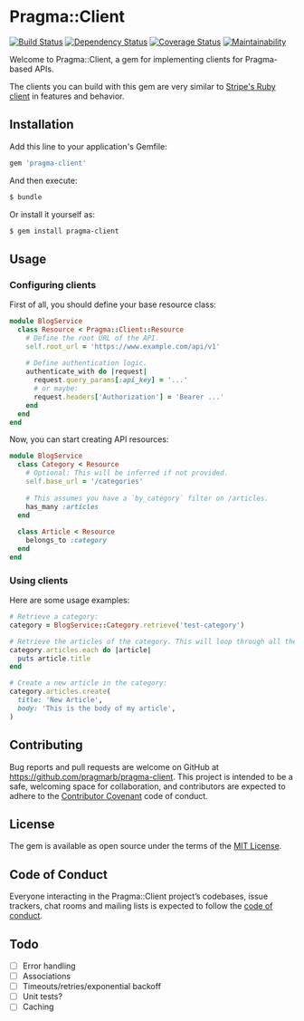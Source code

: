# Pragma::Client

[![Build Status](https://travis-ci.org/pragmarb/pragma-client.svg?branch=master)](https://travis-ci.org/pragmarb/pragma-client)
[![Dependency Status](https://gemnasium.com/badges/github.com/pragmarb/pragma-client.svg)](https://gemnasium.com/github.com/pragmarb/pragma-client)
[![Coverage Status](https://coveralls.io/repos/github/pragmarb/pragma-client/badge.svg?branch=master)](https://coveralls.io/github/pragmarb/pragma-client?branch=master)
[![Maintainability](https://api.codeclimate.com/v1/badges/986b54b1951aef56ce0e/maintainability)](https://codeclimate.com/github/pragmarb/pragma-client/maintainability)

Welcome to Pragma::Client, a gem for implementing clients for Pragma-based APIs.

The clients you can build with this gem are very similar to [Stripe's Ruby client](https://github.com/stripe/stripe-ruby)
in features and behavior.

## Installation

Add this line to your application's Gemfile:

```ruby
gem 'pragma-client'
```

And then execute:

```bash
$ bundle
```

Or install it yourself as:

```bash
$ gem install pragma-client
```

## Usage

### Configuring clients

First of all, you should define your base resource class:

```ruby
module BlogService
  class Resource < Pragma::Client::Resource
    # Define the root URL of the API.
    self.root_url = 'https://www.example.com/api/v1'
    
    # Define authentication logic.
    authenticate_with do |request|
      request.query_params[:api_key] = '...'
      # or maybe:
      request.headers['Authorization'] = 'Bearer ...' 
    end
  end
end
```

Now, you can start creating API resources:

```ruby
module BlogService
  class Category < Resource
    # Optional: This will be inferred if not provided.
    self.base_url = '/categories'
    
    # This assumes you have a `by_category` filter on /articles.
    has_many :articles
  end
  
  class Article < Resource
    belongs_to :category
  end
end
```

### Using clients

Here are some usage examples:

```ruby
# Retrieve a category:
category = BlogService::Category.retrieve('test-category')

# Retrieve the articles of the category. This will loop through all the pages:
category.articles.each do |article|
  puts article.title
end

# Create a new article in the category:
category.articles.create(
  title: 'New Article', 
  body: 'This is the body of my article',
) 
```

## Contributing

Bug reports and pull requests are welcome on GitHub at https://github.com/pragmarb/pragma-client. 
This project is intended to be a safe, welcoming space for collaboration, and contributors are 
expected to adhere to the [Contributor Covenant](http://contributor-covenant.org) code of conduct.

## License

The gem is available as open source under the terms of the [MIT License](https://opensource.org/licenses/MIT).

## Code of Conduct

Everyone interacting in the Pragma::Client project’s codebases, issue trackers, chat rooms and 
mailing lists is expected to follow the [code of conduct](https://github.com/pragmarb/pragma-client/blob/master/CODE_OF_CONDUCT.md).

## Todo

- [ ] Error handling
- [ ] Associations
- [ ] Timeouts/retries/exponential backoff
- [ ] Unit tests?
- [ ] Caching
